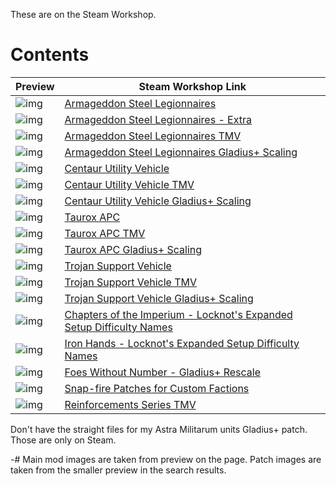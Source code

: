 These are on the Steam Workshop.

# Contents
Preview | Steam Workshop Link
--- | ---
![img](https://images.steamusercontent.com/ugc/2473130629537031248/4FDE2F1E915BC148ABBF34F1292D2522D8F6290A/?imw=268&imh=151&ima=fit&impolicy=Letterbox&imcolor=%23000000&letterbox=true) | [Armageddon Steel Legionnaires](https://steamcommunity.com/sharedfiles/filedetails/?id=3349331473) |
![img](https://images.steamusercontent.com/ugc/2473130629537144707/CB370D4CE33526F959C99A5012C4C65A8BA48177/?imw=200&imh=112&ima=fit&impolicy=Letterbox&imcolor=%23000000&letterbox=true) | [Armageddon Steel Legionnaires - Extra](https://steamcommunity.com/sharedfiles/filedetails/?id=3349345480) |
![img](https://images.steamusercontent.com/ugc/2473130629538050871/0E339E84496B87CB3A0C615D33658AA14FCBF899/?imw=200&imh=112&ima=fit&impolicy=Letterbox&imcolor=%23000000&letterbox=true) | [Armageddon Steel Legionnaires TMV](https://steamcommunity.com/sharedfiles/filedetails/?id=3349451365)
![img](https://images.steamusercontent.com/ugc/2912309369424303/5F3AD761872A1B3BEBE4D1C8491DC4ED7DB4B32B/?imw=200&imh=112&ima=fit&impolicy=Letterbox&imcolor=%23000000&letterbox=true) | [Armageddon Steel Legionnaires Gladius+ Scaling](https://steamcommunity.com/sharedfiles/filedetails/?id=3386427212)
![img](https://images.steamusercontent.com/ugc/2473130992545062002/BE09F2FB58A7E8923185FA8979250DEB5D59BEF5/?imw=268&imh=151&ima=fit&impolicy=Letterbox&imcolor=%23000000&letterbox=true) | [Centaur Utility Vehicle](https://steamcommunity.com/sharedfiles/filedetails/?id=3349668083) 
![img](https://images.steamusercontent.com/ugc/2473130992547721306/4ED6F11DEF74134743CC583B8AB5CEBD32476085/?imw=200&imh=112&ima=fit&impolicy=Letterbox&imcolor=%23000000&letterbox=true) | [Centaur Utility Vehicle TMV](https://steamcommunity.com/sharedfiles/filedetails/?id=3349947084)
![img](https://images.steamusercontent.com/ugc/2912309369424211/86E5EE76DFEFD803D1521ECB8B1274F6675DCD64/?imw=200&imh=112&ima=fit&impolicy=Letterbox&imcolor=%23000000&letterbox=true) | [Centaur Utility Vehicle Gladius+ Scaling](https://steamcommunity.com/sharedfiles/filedetails/?id=3386427169)
![img](https://images.steamusercontent.com/ugc/2473130992547932612/ABDF21E5306452FCC1FCF5554D130739331E7E15/?imw=268&imh=151&ima=fit&impolicy=Letterbox&imcolor=%23000000&letterbox=true) | [Taurox APC](https://steamcommunity.com/sharedfiles/filedetails/?id=3349965457)
![img](https://images.steamusercontent.com/ugc/2473130992548230881/CCF6ED91B47237782CFAF84C3668C534A198E65E/?imw=200&imh=112&ima=fit&impolicy=Letterbox&imcolor=%23000000&letterbox=true) | [Taurox APC TMV](https://steamcommunity.com/sharedfiles/filedetails/?id=3349988938)
![img](https://images.steamusercontent.com/ugc/2912309369576079/182768A510DAFD872284F02B65FCF36ED17905C9/?imw=200&imh=112&ima=fit&impolicy=Letterbox&imcolor=%23000000&letterbox=true) | [Taurox APC Gladius+ Scaling](https://steamcommunity.com/sharedfiles/filedetails/?id=3386474474)
![img](https://images.steamusercontent.com/ugc/2912309369658355/1A71410D430F6BBD3B3FCBC29330548F0DEB1EB7/?imw=200&imh=112&ima=fit&impolicy=Letterbox&imcolor=%23000000&letterbox=true) | [Trojan Support Vehicle](https://steamcommunity.com/sharedfiles/filedetails/?id=3386496892)
![img](https://images.steamusercontent.com/ugc/2912309369658439/13E40323502A22D05F7DB9961FDF08AB23852D40/?imw=200&imh=112&ima=fit&impolicy=Letterbox&imcolor=%23000000&letterbox=true) | [Trojan Support Vehicle TMV](https://steamcommunity.com/sharedfiles/filedetails/?id=3386496908)
![img](https://images.steamusercontent.com/ugc/2912309369738045/1155873D497B8D84DD2790B0F3B8E685721A447A/?imw=200&imh=112&ima=fit&impolicy=Letterbox&imcolor=%23000000&letterbox=true) | [Trojan Support Vehicle Gladius+ Scaling](https://steamcommunity.com/sharedfiles/filedetails/?id=3386516497)
![img](https://images.steamusercontent.com/ugc/2473130992578886048/9AD9482F37076BD330172391B0AD5EEED04EB54A/?imw=200&imh=112&ima=fit&impolicy=Letterbox&imcolor=%23000000&letterbox=true) | [Chapters of the Imperium - Locknot's Expanded Setup Difficulty Names](https://steamcommunity.com/sharedfiles/filedetails/?id=3353099732)
![img](https://images.steamusercontent.com/ugc/2473130992578939860/4398FD9B20739FE34B143CD73D90DF7EFCF2FC88/?imw=200&imh=112&ima=fit&impolicy=Letterbox&imcolor=%23000000&letterbox=true) | [Iron Hands - Locknot's Expanded Setup Difficulty Names](https://steamcommunity.com/sharedfiles/filedetails/?id=3353106429)
![img](https://images.steamusercontent.com/ugc/2914211344493711/024524DF11194E7C280E4AF75532248709C1F695/?imw=268&imh=151&ima=fit&impolicy=Letterbox&imcolor=%23000000&letterbox=true) | [Foes Without Number - Gladius+ Rescale](https://steamcommunity.com/sharedfiles/filedetails/?id=3405780980)
![img](https://images.steamusercontent.com/ugc/2921817808125383/55A4BDE73AE27D6BE471565E47C4E482B771532C/?imw=268&imh=151&ima=fit&impolicy=Letterbox&imcolor=%23000000&letterbox=true) | [Snap-fire Patches for Custom Factions](https://steamcommunity.com/sharedfiles/filedetails/?id=3452583452)
![img](https://images.steamusercontent.com/ugc/2921817812348175/C005B8A1403F1CBAAD38DA391B40AC0278B66EDD/?imw=268&imh=151&ima=fit&impolicy=Letterbox&imcolor=%23000000&letterbox=true) | [Reinforcements Series TMV](https://steamcommunity.com/sharedfiles/filedetails/?id=3457002753)
Don't have the straight files for my Astra Militarum units Gladius+ patch. Those are only on Steam.

-# Main mod images are taken from preview on the page. Patch images are taken from the smaller preview in the search results.

